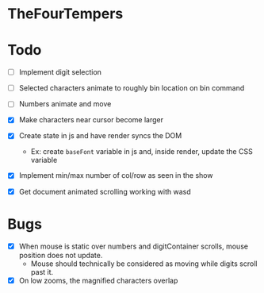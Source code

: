 # TheFourTempers

# Todo

- [ ] Implement digit selection
- [ ] Selected characters animate to roughly bin location on bin command
- [ ] Numbers animate and move

- [x] Make characters near cursor become larger
- [x] Create state in js and have render syncs the DOM
    - Ex: create `baseFont` variable in js and, inside render, update the CSS variable 
- [x] Implement min/max number of col/row as seen in the show
- [x] Get document animated scrolling working with wasd 

# Bugs

- [x] When mouse is static over numbers and digitContainer scrolls, mouse position does not update.
    - Mouse should technically be considered as moving while digits scroll past it.
- [x] On low zooms, the magnified characters overlap 